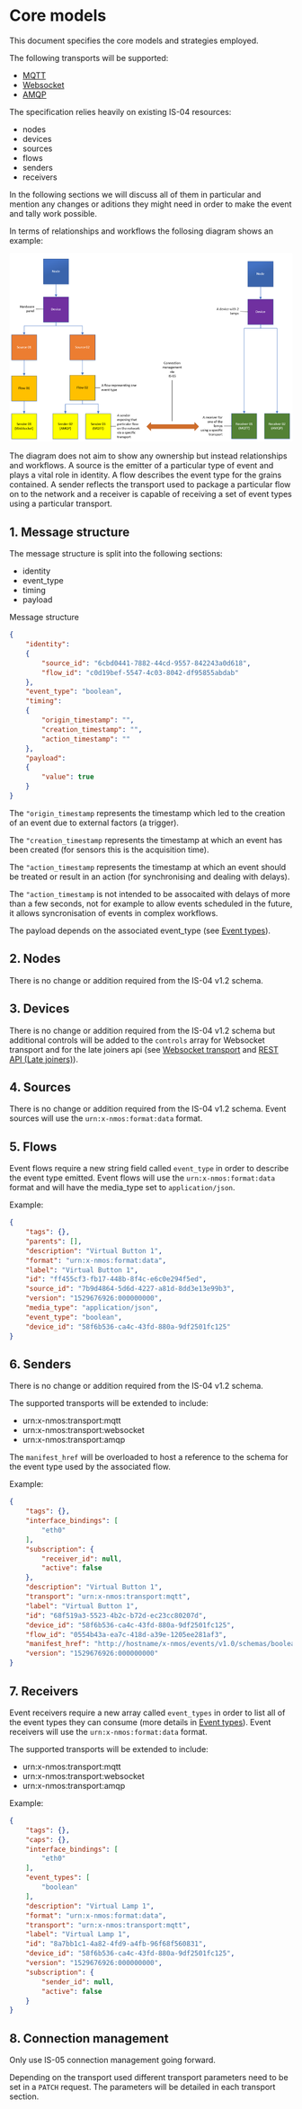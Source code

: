 # Core models

This document specifies the core models and strategies employed.

The following transports will be supported:

* [MQTT](4.0%20MQTT_transport.md)
* [Websocket](5.0%20Websocket_transport.md)
* [AMQP](6.0%20AMQP_transport.md)

The specification relies heavily on existing IS-04 resources:

* nodes
* devices
* sources
* flows
* senders
* receivers

In the following sections we will discuss all of them in particular and mention any changes or aditions they might need in order to make the event and tally work possible.

In terms of relationships and workflows the follosing diagram shows an example:

![NMOS Overview diagram](images/nmos-overview-diagram.png)

The diagram does not aim to show any ownership but instead relationships and workflows. A source is the emitter of a particular type of event and plays a vital role in identity. A flow describes the event type for the grains contained.
A sender reflects the transport used to package a particular flow on to the network and a receiver is capable of receiving a set of event types using a particular transport.

## 1. Message structure

The message structure is split into the following sections:

* identity
* event_type
* timing
* payload

Message structure

```json
{
    "identity":
    {
        "source_id": "6cbd0441-7882-44cd-9557-842243a0d618",
        "flow_id": "c0d19bef-5547-4c03-8042-df95855abdab"
    },
    "event_type": "boolean",
    "timing":
    {
        "origin_timestamp": "",
        "creation_timestamp": "",
        "action_timestamp": ""
    },
    "payload":
    {
        "value": true
    }
}
```

The `"origin_timestamp` represents the timestamp which led to the creation of an event due to external factors (a trigger).  

The `"creation_timestamp` represents the timestamp at which an event has been created (for sensors this is the acquisition time).  

The `"action_timestamp` represents the timestamp at which an event should be treated or result in an action (for synchronising and dealing with delays). 

The `"action_timestamp` is not intended to be assocaited with delays of more than a few seconds, not for example to allow events scheduled in the future, 
it allows syncronisation of events in complex workflows.

The payload depends on the associated event_type (see [Event types](2.0%20Event_types.md)).

## 2. Nodes

There is no change or addition required from the IS-04 v1.2 schema.

## 3. Devices

There is no change or addition required from the IS-04 v1.2 schema but additional controls will be added to the `controls` array for Websocket transport and for the late joiners api (see [Websocket transport](5.0%20Websocket_transport.md) and [REST API (Late joiners)](7.0%20Rest_api_late_joiners.md)).

## 4. Sources

There is no change or addition required from the IS-04 v1.2 schema.
Event sources will use the `urn:x-nmos:format:data` format.

## 5. Flows

Event flows require a new string field called `event_type` in order to describe the event type emitted. Event flows will use the `urn:x-nmos:format:data` format and will have the media_type set to `application/json`.

Example:

```json
{
    "tags": {},
    "parents": [],
    "description": "Virtual Button 1",
    "format": "urn:x-nmos:format:data",
    "label": "Virtual Button 1",
    "id": "ff455cf3-fb17-448b-8f4c-e6c0e294f5ed",
    "source_id": "7b9d4864-5d6d-4227-a81d-8dd3e13e99b3",
    "version": "1529676926:000000000",
    "media_type": "application/json",
    "event_type": "boolean",
    "device_id": "58f6b536-ca4c-43fd-880a-9df2501fc125"
}
```

## 6. Senders

There is no change or addition required from the IS-04 v1.2 schema.

The supported transports will be extended to include:

* urn:x-nmos:transport:mqtt
* urn:x-nmos:transport:websocket
* urn:x-nmos:transport:amqp

The `manifest_href` will be overloaded to host a reference to the schema for the event type used by the associated flow.

Example:

```json
{
    "tags": {},
    "interface_bindings": [
        "eth0"
    ],
    "subscription": {
        "receiver_id": null,
        "active": false
    },
    "description": "Virtual Button 1",
    "transport": "urn:x-nmos:transport:mqtt",
    "label": "Virtual Button 1",
    "id": "68f519a3-5523-4b2c-b72d-ec23cc80207d",
    "device_id": "58f6b536-ca4c-43fd-880a-9df2501fc125",
    "flow_id": "0554b43a-ea7c-418d-a39e-1205ee281af3",
    "manifest_href": "http://hostname/x-nmos/events/v1.0/schemas/boolean",
    "version": "1529676926:000000000"
}
```

## 7. Receivers

Event receivers require a new array called `event_types` in order to list all of the event types they can consume (more details in [Event types](2.0%20Event_types.md)). Event receivers will use the `urn:x-nmos:format:data` format.

The supported transports will be extended to include:

* urn:x-nmos:transport:mqtt
* urn:x-nmos:transport:websocket
* urn:x-nmos:transport:amqp

Example:

```json
{
    "tags": {},
    "caps": {},
    "interface_bindings": [
        "eth0"
    ],
    "event_types": [
        "boolean"
    ],
    "description": "Virtual Lamp 1",
    "format": "urn:x-nmos:format:data",
    "transport": "urn:x-nmos:transport:mqtt",
    "label": "Virtual Lamp 1",
    "id": "8a7bb1c1-4a82-4fd9-a4fb-96f68f560831",
    "device_id": "58f6b536-ca4c-43fd-880a-9df2501fc125",
    "version": "1529676926:000000000",
    "subscription": {
        "sender_id": null,
        "active": false
    }
}
```

## 8. Connection management

Only use IS-05 connection management going forward.

Depending on the transport used different transport parameters need to be set in a `PATCH` request. The parameters will be detailed in each transport section.